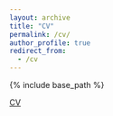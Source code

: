 ```yaml
---
layout: archive
title: "CV"
permalink: /cv/
author_profile: true
redirect_from:
  - /cv
---
```


{% include base_path %}

[CV](https://github.com/MireiaVallescolomer/MireiaVallescolomer.github.io/blob/master/_pages/CV_MVC_October2023.pdf)

